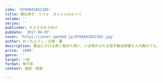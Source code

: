 ```yaml
---
isbn: '9784041052105'
title: 舞台男子　ｔｈｅ　ｄｏｃｕｍｅｎｔ
volume: ''
series: ''
publisher: ＫＡＤＯＫＡＷＡ
pubdate: '2017-04-07'
cover: 'https://cover.openbd.jp/9784041052105.jpg'
author: おーちようこ／企画・著
description: 舞台にかける熱く秘めた想い、いま明かされる若手舞台俳優８人の胸のうち。
price: '1600'
genre: ''
target: 一般
format: 単行本
content: 諸芸・娯楽

---
```

